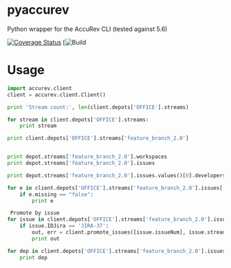 # pyaccurev
Python wrapper for the AccuRev CLI (tested against 5.6)

[![Coverage Status](https://coveralls.io/repos/github/grilo/pyaccurev/badge.svg)](https://coveralls.io/github/grilo/pyaccurev)
[![Build](https://travis-ci.org/grilo/pyaccurev.svg?branch=master)

# Usage
```python
import accurev.client
client = accurev.client.Client()

print 'Stream count:', len(client.depots['OFFICE'].streams)

for stream in client.depots['OFFICE'].streams:
    print stream

print client.depots['OFFICE'].streams['feature_branch_2.0']


print depot.streams['feature_branch_2.0'].workspaces
print depot.streams['feature_branch_2.0'].issues

print depot.streams['feature_branch_2.0'].issues.values()[0].developers

for e in client.depots['OFFICE'].streams['feature_branch_2.0'].issues['JIRA-37'].elements.values():
    if e.missing == "false":
        print e

 Promote by issue
for issue in client.depots['OFFICE'].streams['feature_branch_2.0'].issues.values():
    if issue.IDJira == 'JIRA-37':
        out, err = client.promote_issues([issue.issueNum], issue.stream.name, 'feature_branch_sandbox')
        print out

for dep in client.depots['OFFICE'].streams['feature_branch_2.0'].issues['JIRA-37'].dependencies.values():
    print dep
```
